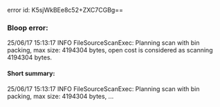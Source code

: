 error id: K5sjWkBEe8c52+ZXC7CGBg==
### Bloop error:

25/06/17 15:13:17 INFO FileSourceScanExec: Planning scan with bin packing, max size: 4194304 bytes, open cost is considered as scanning 4194304 bytes.
#### Short summary: 

25/06/17 15:13:17 INFO FileSourceScanExec: Planning scan with bin packing, max size: 4194304 bytes, ...